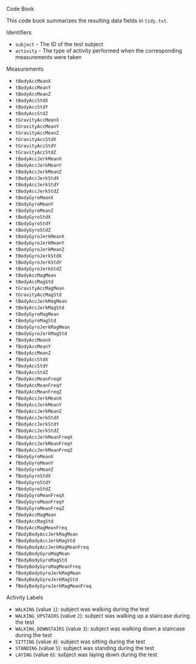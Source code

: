 Code Book

This code book summarizes the resulting data fields in `tidy.txt`.

Identifiers

- `subject` - The ID of the test subject
- `activity` - The type of activity performed when the corresponding measurements were taken

Measurements

- `tBodyAccMeanX`
- `tBodyAccMeanY`
- `tBodyAccMeanZ`
- `tBodyAccStdX`
- `tBodyAccStdY`
- `tBodyAccStdZ`
- `tGravityAccMeanX`
- `tGravityAccMeanY`
- `tGravityAccMeanZ`
- `tGravityAccStdX`
- `tGravityAccStdY`
- `tGravityAccStdZ`
- `tBodyAccJerkMeanX`
- `tBodyAccJerkMeanY`
- `tBodyAccJerkMeanZ`
- `tBodyAccJerkStdX`
- `tBodyAccJerkStdY`
- `tBodyAccJerkStdZ`
- `tBodyGyroMeanX`
- `tBodyGyroMeanY`
- `tBodyGyroMeanZ`
- `tBodyGyroStdX`
- `tBodyGyroStdY`
- `tBodyGyroStdZ`
- `tBodyGyroJerkMeanX`
- `tBodyGyroJerkMeanY`
- `tBodyGyroJerkMeanZ`
- `tBodyGyroJerkStdX`
- `tBodyGyroJerkStdY`
- `tBodyGyroJerkStdZ`
- `tBodyAccMagMean`
- `tBodyAccMagStd`
- `tGravityAccMagMean`
- `tGravityAccMagStd`
- `tBodyAccJerkMagMean`
- `tBodyAccJerkMagStd`
- `tBodyGyroMagMean`
- `tBodyGyroMagStd`
- `tBodyGyroJerkMagMean`
- `tBodyGyroJerkMagStd`
- `fBodyAccMeanX`
- `fBodyAccMeanY`
- `fBodyAccMeanZ`
- `fBodyAccStdX`
- `fBodyAccStdY`
- `fBodyAccStdZ`
- `fBodyAccMeanFreqX`
- `fBodyAccMeanFreqY`
- `fBodyAccMeanFreqZ`
- `fBodyAccJerkMeanX`
- `fBodyAccJerkMeanY`
- `fBodyAccJerkMeanZ`
- `fBodyAccJerkStdX`
- `fBodyAccJerkStdY`
- `fBodyAccJerkStdZ`
- `fBodyAccJerkMeanFreqX`
- `fBodyAccJerkMeanFreqY`
- `fBodyAccJerkMeanFreqZ`
- `fBodyGyroMeanX`
- `fBodyGyroMeanY`
- `fBodyGyroMeanZ`
- `fBodyGyroStdX`
- `fBodyGyroStdY`
- `fBodyGyroStdZ`
- `fBodyGyroMeanFreqX`
- `fBodyGyroMeanFreqY`
- `fBodyGyroMeanFreqZ`
- `fBodyAccMagMean`
- `fBodyAccMagStd`
- `fBodyAccMagMeanFreq`
- `fBodyBodyAccJerkMagMean`
- `fBodyBodyAccJerkMagStd`
- `fBodyBodyAccJerkMagMeanFreq`
- `fBodyBodyGyroMagMean`
- `fBodyBodyGyroMagStd`
- `fBodyBodyGyroMagMeanFreq`
- `fBodyBodyGyroJerkMagMean`
- `fBodyBodyGyroJerkMagStd`
- `fBodyBodyGyroJerkMagMeanFreq`

Activity Labels

- `WALKING` (value `1`): subject was walking during the test
- `WALKING_UPSTAIRS` (value `2`): subject was walking up a staircase during the test
- `WALKING_DOWNSTAIRS` (value `3`): subject was walking down a staircase during the test
- `SITTING` (value `4`): subject was sitting during the test
- `STANDING` (value `5`): subject was standing during the test
- `LAYING` (value `6`): subject was laying down during the test
